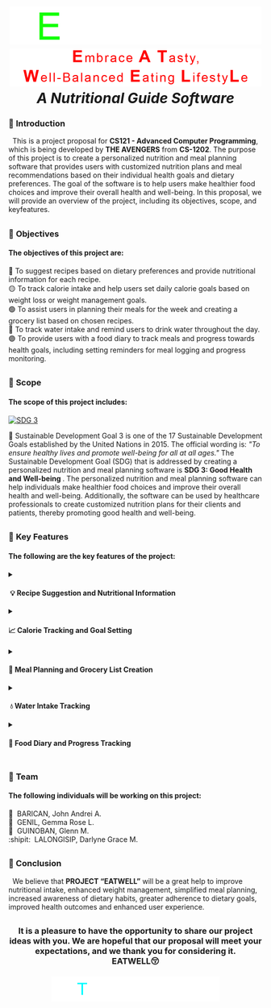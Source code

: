 <h1 align="center">
<img src="EATWELL.gif" width="500" height="75"><br>
<img src="EATWELL.png" width="500" height="75"><br>
  <i>A Nutritional Guide Software </i></h1>

### 📄 **Introduction** 
  This is a project proposal for **CS121 - Advanced Computer Programming**, which is being developed by **THE AVENGERS** from **CS-1202**. The purpose of this project is to create a personalized nutrition and meal planning software that provides users with customized nutrition plans and meal recommendations based on their individual health goals and dietary preferences. The goal of the software is to help users make healthier food choices and improve their overall health and well-being. In this proposal, we will provide an overview of the project, including its objectives, scope, and keyfeatures.
##
### 🔗 **Objectives**
<h4>The objectives of this project are:</h4>

🔴 To suggest recipes based on dietary preferences and provide nutritional information for each recipe.  
🟡 To track calorie intake and help users set daily calorie goals based on weight loss or weight management goals.  
🟢 To assist users in planning their meals for the week and creating a grocery list based on chosen recipes.  
🔵 To track water intake and remind users to drink water throughout the day.  
🟣 To provide users with a food diary to track meals and progress towards health goals, including setting reminders for meal logging and progress monitoring.
##
### 🔎 **Scope** 
<h4>The scope of this project includes:</h4>

[![SDG 3](https://img.shields.io/badge/Goal%203-Sustainable%20Development%20Goal-green)](https://sdgs.un.org/goals/goal3)

📌 Sustainable Development Goal 3 is one of the 17 Sustainable Development Goals established by the United Nations in 2015. The official wording is: <i> "To ensure healthy lives and promote well-being for all at all ages." </i> The Sustainable Development Goal (SDG) that is addressed by creating a personalized nutrition and meal planning software is <b> SDG 3: Good Health and Well-being </b>. The personalized nutrition and meal planning software can help individuals make healthier food choices and improve their overall health and well-being. Additionally, the software can be used by healthcare professionals to create customized nutrition plans for their clients and patients, thereby promoting good health and well-being.

##
### 🔑 **Key Features**
<h4>The following are the key features of the project:<h4>
<details>
  <summary><h4> 💡 Recipe Suggestion and Nutritional Information </h4></summary>
       ◻  The software can suggest recipes based on the user's dietary preferences and provide nutritional information for each recipe.
</details>
<details>
  <summary><h4>📈 Calorie Tracking and Goal Setting </h4></summary>
       ◻  The software can track the user's calorie intake and help them set daily calorie goals based on their weight loss or weight management goals.
</details>
<details>
  <summary><h4>📝 Meal Planning and Grocery List Creation </h4></summary>
       ◻  The software can help users plan their meals for the week and create a grocery list based on the recipes they choose.
</details>
<details>
  <summary><h4> 💧 Water Intake Tracking </h4></summary>
       ◻  The software can track the user's water intake and remind them to drink water throughout the day.
</details>
<details>
  <summary><h4>📖 Food Diary and Progress Tracking </h4></summary>
       ◻  The software can provide users with a food diary to track their meals and progress towards their health goals. Users can also set reminders to log their meals and monitor their progress.
</details>

##
### 👥 **Team**
<h4>The following individuals will be working on this project:</h4> 

🐔  BARICAN, John Andrei A.  
🐻  GENIL, Gemma Rose L.  
🐷  GUINOBAN, Glenn M.  
:shipit:  LALONGISIP, Darlyne Grace M.
##
### 💬 Conclusion
  We believe that **PROJECT “EATWELL”** will be a great help to improve nutritional intake, enhanced weight management, simplified meal planning, increased awareness of dietary habits,  greater adherence to dietary goals, improved health outcomes and enhanced user experience. 
##
<h3 align="center">
It is a pleasure to have the opportunity to share our project ideas with you. We are hopeful that our proposal will meet your expectations, and we thank you for considering it. <br>
  EATWELL😚
  <br><br>
<img src="THANK YOU!.gif" width="334" height="50"><br>
</h3>
